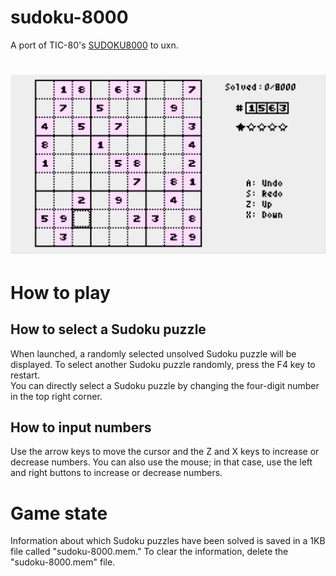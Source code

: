 # sudoku-8000
A port of TIC-80's [SUDOKU8000](https://tic80.com/play?cart=4203) to uxn.
# ![Screenshot](./screenshot.png)
# How to play
## How to select a Sudoku puzzle 
When launched, a randomly selected unsolved Sudoku puzzle will be displayed. To select another Sudoku puzzle randomly, press the F4 key to restart.  
You can directly select a Sudoku puzzle by changing the four-digit number in the top right corner.  
## How to input numbers
Use the arrow keys to move the cursor and the Z and X keys to increase or decrease numbers. You can also use the mouse; in that case, use the left and right buttons to increase or decrease numbers.
# Game state
Information about which Sudoku puzzles have been solved is saved in a 1KB file called "sudoku-8000.mem." To clear the information, delete the "sudoku-8000.mem" file.

